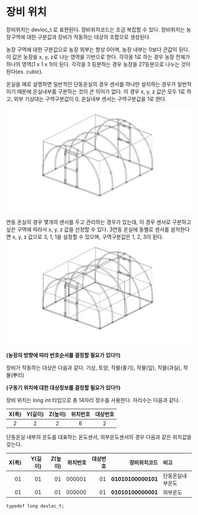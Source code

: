 # 장비 위치

장비위치는 devloc_t 로 표현된다. 장비위치코드는 조금 복잡할 수 있다. 장비위치는 농장구역에 대한 구분값과 장비가 작동하는 대상의 조합으로 생성된다.


농장 구역에 대한 구분값으로 농장 외부는 항상 0이며, 농장 내부는 0보다 큰값이 된다. 이 값은 농장을 x, y, z로 나눈 영역을 기반으로 한다. 각각을 1로 하는 경우 농장 전체가 하나의 영역(1 x 1 x 1)이 된다. 각각을 3 등분하는 경우 농장을 27등분으로 나누는 것이 된다(ex. cubic).


온실을 예로 설명하면 일반적인 단동온실의 경우 센서를 하나만 설치하는 경우가 일반적이기 때문에 온실내부를 구분하는 것이 큰 의미가 없다. 이 경우 x, y, z 값은 모두 1로 하고, 외부 기상대는 구역구분값이 0, 온실내부 센서는 구역구분값을 1로 한다. 

![greenhouse1](device_location_1.gif)

연동 온실의 경우 몇개의 센서를 두고 관리하는 경우가 있는데, 이 경우 센서로 구분하고 싶은 구역에 따라서 x, y, z 값을 선정할 수 있다. 3연동 온실에 동별로 센서를 설치한다면 x, y, z 값으로 3, 1, 1을 설정할 수 있으며, 구역구분값은 1, 2, 3이 된다. 
![greenhouse2](device_location_2.gif)


**(농장의 방향에 따라 번호순서를 결정할 필요가 있다!!)**


장비가 작동하는 대상은 다음과 같다.
기상, 토양, 작물(줄기), 작물(잎), 작물(과실), 작물(뿌리)


**(구동기 위치에 대한 대상정보를 결정할 필요가 있다!!)**


장비 위치는 long int 타입으로 총 14자리 정수를 사용한다. 자리수는 다음과 같다.

| X(폭) | Y(길이) | Z(높이) | 위치번호 | 대상번호 |
|:--------:|:--------:|:--------:|:--------:|:--------:|
| 2 | 2 | 2 | 6 | 2|

단동온실 내부의 온도를 대표하는 온도센서, 외부온도센서의 경우 다음과 같은 위치값을 갖는다.

| X(폭) | Y(길이) | Z(높이) | 위치번호 | 대상번호 | **장비위치코드** | 비고 | 
|--------:|--------:|--------:|--------:|--------:|--------:|:--------|
| 01  | 01 | 01 | 000001 | 01| **01010100000101** | 단동온실내부온도 |
| 01  | 01 | 01 | 000000 | 01| **01010100000001** | 외부온도 |


```
typedef long devloc_t;
```
